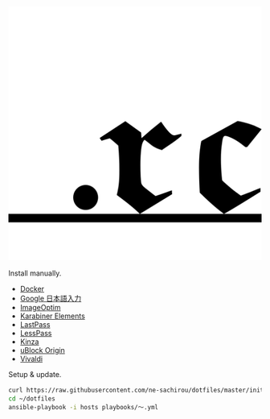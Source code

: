 ![dotfiles](dotfiles.png)

Install manually.

- [Docker](https://store.docker.com/search?type=edition&offering=community)
- [Google 日本語入力](https://www.google.co.jp/ime/)
- [ImageOptim](https://imageoptim.com/mac)
- [Karabiner Elements](https://github.com/tekezo/Karabiner-Elements)
- [LastPass](https://www.lastpass.com)
- [LessPass](https://lesspass.com/)
- [Kinza](https://www.kinza.jp)
- [uBlock Origin](https://github.com/gorhill/uBlock/)
- [Vivaldi](https://vivaldi.com/blog/)

Setup & update.

```sh
curl https://raw.githubusercontent.com/ne-sachirou/dotfiles/master/init.sh | bash
cd ~/dotfiles
ansible-playbook -i hosts playbooks/〜.yml
```
